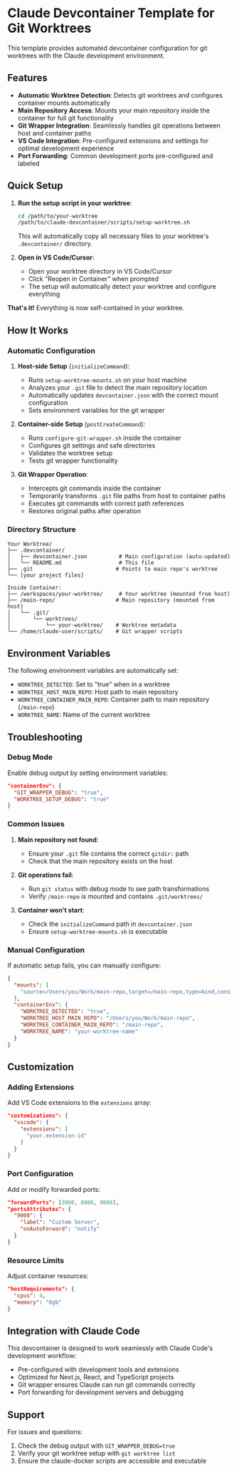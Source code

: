 # Claude Devcontainer Template for Git Worktrees

This template provides automated devcontainer configuration for git worktrees with the Claude development environment.

## Features

- **Automatic Worktree Detection**: Detects git worktrees and configures container mounts automatically
- **Main Repository Access**: Mounts your main repository inside the container for full git functionality
- **Git Wrapper Integration**: Seamlessly handles git operations between host and container paths
- **VS Code Integration**: Pre-configured extensions and settings for optimal development experience
- **Port Forwarding**: Common development ports pre-configured and labeled

## Quick Setup

1. **Run the setup script in your worktree**:
   ```bash
   cd /path/to/your-worktree
   /path/to/claude-devcontainer/scripts/setup-worktree.sh
   ```
   
   This will automatically copy all necessary files to your worktree's `.devcontainer/` directory.

2. **Open in VS Code/Cursor**:
   - Open your worktree directory in VS Code/Cursor
   - Click "Reopen in Container" when prompted
   - The setup will automatically detect your worktree and configure everything

**That's it!** Everything is now self-contained in your worktree.

## How It Works

### Automatic Configuration

1. **Host-side Setup** (`initializeCommand`):
   - Runs `setup-worktree-mounts.sh` on your host machine
   - Analyzes your `.git` file to detect the main repository location
   - Automatically updates `devcontainer.json` with the correct mount configuration
   - Sets environment variables for the git wrapper

2. **Container-side Setup** (`postCreateCommand`):
   - Runs `configure-git-wrapper.sh` inside the container
   - Configures git settings and safe directories
   - Validates the worktree setup
   - Tests git wrapper functionality

3. **Git Wrapper Operation**:
   - Intercepts git commands inside the container
   - Temporarily transforms `.git` file paths from host to container paths
   - Executes git commands with correct path references
   - Restores original paths after operation

### Directory Structure

```
Your Worktree/
├── .devcontainer/
│   ├── devcontainer.json          # Main configuration (auto-updated)
│   └── README.md                  # This file
├── .git                          # Points to main repo's worktree
└── [your project files]

Inside Container:
├── /workspaces/your-worktree/     # Your worktree (mounted from host)
├── /main-repo/                   # Main repository (mounted from host)
│   └── .git/
│       └── worktrees/
│           └── your-worktree/    # Worktree metadata
└── /home/claude-user/scripts/    # Git wrapper scripts
```

## Environment Variables

The following environment variables are automatically set:

- `WORKTREE_DETECTED`: Set to "true" when in a worktree
- `WORKTREE_HOST_MAIN_REPO`: Host path to main repository
- `WORKTREE_CONTAINER_MAIN_REPO`: Container path to main repository (`/main-repo`)
- `WORKTREE_NAME`: Name of the current worktree

## Troubleshooting

### Debug Mode

Enable debug output by setting environment variables:

```json
"containerEnv": {
  "GIT_WRAPPER_DEBUG": "true",
  "WORKTREE_SETUP_DEBUG": "true"
}
```

### Common Issues

1. **Main repository not found**:
   - Ensure your `.git` file contains the correct `gitdir:` path
   - Check that the main repository exists on the host

2. **Git operations fail**:
   - Run `git status` with debug mode to see path transformations
   - Verify `/main-repo` is mounted and contains `.git/worktrees/`

3. **Container won't start**:
   - Check the `initializeCommand` path in `devcontainer.json`
   - Ensure `setup-worktree-mounts.sh` is executable

### Manual Configuration

If automatic setup fails, you can manually configure:

```json
{
  "mounts": [
    "source=/Users/you/Work/main-repo,target=/main-repo,type=bind,consistency=cached"
  ],
  "containerEnv": {
    "WORKTREE_DETECTED": "true",
    "WORKTREE_HOST_MAIN_REPO": "/Users/you/Work/main-repo",
    "WORKTREE_CONTAINER_MAIN_REPO": "/main-repo",
    "WORKTREE_NAME": "your-worktree-name"
  }
}
```

## Customization

### Adding Extensions

Add VS Code extensions to the `extensions` array:

```json
"customizations": {
  "vscode": {
    "extensions": [
      "your.extension-id"
    ]
  }
}
```

### Port Configuration

Add or modify forwarded ports:

```json
"forwardPorts": [3000, 8080, 9000],
"portsAttributes": {
  "9000": {
    "label": "Custom Server",
    "onAutoForward": "notify"
  }
}
```

### Resource Limits

Adjust container resources:

```json
"hostRequirements": {
  "cpus": 4,
  "memory": "8gb"
}
```

## Integration with Claude Code

This devcontainer is designed to work seamlessly with Claude Code's development workflow:

- Pre-configured with development tools and extensions
- Optimized for Next.js, React, and TypeScript projects
- Git wrapper ensures Claude can run git commands correctly
- Port forwarding for development servers and debugging

## Support

For issues and questions:

1. Check the debug output with `GIT_WRAPPER_DEBUG=true`
2. Verify your git worktree setup with `git worktree list`
3. Ensure the claude-docker scripts are accessible and executable